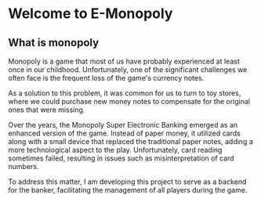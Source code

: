 
# Welcome to E-Monopoly

## What is monopoly

Monopoly is a game that most of us have probably experienced at least once in our childhood. Unfortunately, one of the significant challenges we often face is the frequent loss of the game's currency notes.

As a solution to this problem, it was common for us to turn to toy stores, where we could purchase new money notes to compensate for the original ones that were missing.

Over the years, the Monopoly Super Electronic Banking emerged as an enhanced version of the game. Instead of paper money, it utilized cards along with a small device that replaced the traditional paper notes, adding a more technological aspect to the play. Unfortunately, card reading sometimes failed, resulting in issues such as misinterpretation of card numbers.

To address this matter, I am developing this project to serve as a backend for the banker, facilitating the management of all players during the game.

